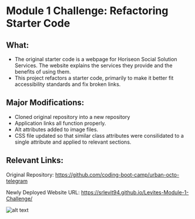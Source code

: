 # Module 1 Challenge: Refactoring Starter Code

## What:
- The original starter code is a webpage for Horiseon Social Solution Services. The website explains the services they provide and the benefits of using them.
- This project refactors a starter code, primarily to make it better fit accessibility standards and fix broken links.

## Major Modifications:
- Cloned original repository into a new repository
- Application links all function properly.
- Alt attributes added to image files.
- CSS file updated so that similar class attributes were consilidated to a single attribute and applied to relevant sections.

## Relevant Links:
Original Repository: https://github.com/coding-boot-camp/urban-octo-telegram


Newly Deployed Website URL: https://srlevit94.github.io/Levites-Module-1-Challenge/


![alt text](https://user-images.githubusercontent.com/108904072/196005204-f5de929a-f956-4c62-aa6a-c59b5a4477db.jpeg)
